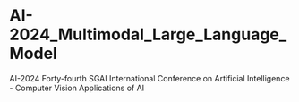 # AI-2024_Multimodal_Large_Language_Model
AI-2024 Forty-fourth SGAI International Conference on Artificial Intelligence - Computer Vision Applications of AI

